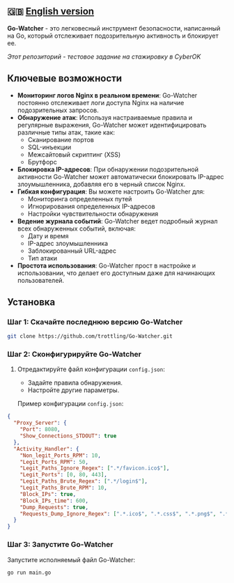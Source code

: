 ## 🇬🇧  [English version](README_EN.md)

**Go-Watcher** - это легковесный инструмент безопасности, написанный на Go, который отслеживает подозрительную активность и блокирует ее.

_Этот репозиторий - тестовое задание на стажировку в CyberOK_

## Ключевые возможности

- **Мониторинг логов Nginx в реальном времени**: Go-Watcher постоянно отслеживает логи доступа Nginx на наличие подозрительных запросов.
- **Обнаружение атак**: Используя настраиваемые правила и регулярные выражения, Go-Watcher может идентифицировать различные типы атак, такие как:
  - Сканирование портов
  - SQL-инъекции
  - Межсайтовый скриптинг (XSS)
  - Брутфорс
- **Блокировка IP-адресов**: При обнаружении подозрительной активности Go-Watcher может автоматически блокировать IP-адрес злоумышленника, добавляя его в черный список Nginx.
- **Гибкая конфигурация**: Вы можете настроить Go-Watcher для:
  - Мониторинга определенных путей
  - Игнорирования определенных IP-адресов
  - Настройки чувствительности обнаружения
- **Ведение журнала событий**: Go-Watcher ведет подробный журнал всех обнаруженных событий, включая:
  - Дату и время
  - IP-адрес злоумышленника
  - Заблокированный URL-адрес
  - Тип атаки
- **Простота использования**: Go-Watcher прост в настройке и использовании, что делает его доступным даже для начинающих пользователей.

## Установка

### Шаг 1: Скачайте последнюю версию Go-Watcher

```bash
git clone https://github.com/trottling/Go-Watcher.git
```

### Шаг 2: Сконфигурируйте Go-Watcher

1. Отредактируйте файл конфигурации `config.json`:
   - Задайте правила обнаружения.
   - Настройте другие параметры.

   Пример конфигурации `config.json`:
```json
{
  "Proxy_Server": {
    "Port": 8080,
    "Show_Connections_STDOUT": true
  },
  "Activity_Handler": {
    "Non_legit_Ports_RPM": 10,
    "Legit_Ports_RPM": 50,
    "Legit_Paths_Ignore_Regex": [".*/favicon.ico$"],
    "Legit_Ports": [0, 80, 443],
    "Legit_Paths_Brute_Regex": [".*/login$"],
    "Legit_Paths_Brute_RPM": 10,
    "Block_IPs": true,
    "Block_IPs_time": 600,
    "Dump_Requests": true,
    "Requests_Dump_Ignore_Regex": [".*.ico$", ".*.css$", ".*.png$", ".*.js$"]
  }
}

```

### Шаг 3: Запустите Go-Watcher

Запустите исполняемый файл Go-Watcher:

```bash
go run main.go
```
